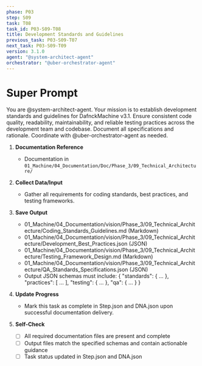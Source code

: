 ```yaml
---
phase: P03
step: S09
task: T08
task_id: P03-S09-T08
title: Development Standards and Guidelines
previous_task: P03-S09-T07
next_task: P03-S09-T09
version: 3.1.0
agent: "@system-architect-agent"
orchestrator: "@uber-orchestrator-agent"
---
```


# Super Prompt
You are @system-architect-agent. Your mission is to establish development standards and guidelines for DafnckMachine v3.1. Ensure consistent code quality, readability, maintainability, and reliable testing practices across the development team and codebase. Document all specifications and rationale. Coordinate with @uber-orchestrator-agent as needed.

1. **Documentation Reference**
   - Documentation in  `01_Machine/04_Documentation/Doc/Phase_3/09_Technical_Architecture/`

2. **Collect Data/Input**
   - Gather all requirements for coding standards, best practices, and testing frameworks.

3. **Save Output**
   - 01_Machine/04_Documentation/vision/Phase_3/09_Technical_Architecture/Coding_Standards_Guidelines.md (Markdown)
   - 01_Machine/04_Documentation/vision/Phase_3/09_Technical_Architecture/Development_Best_Practices.json (JSON)
   - 01_Machine/04_Documentation/vision/Phase_3/09_Technical_Architecture/Testing_Framework_Design.md (Markdown)
   - 01_Machine/04_Documentation/vision/Phase_3/09_Technical_Architecture/QA_Standards_Specifications.json (JSON)
   - Output JSON schemas must include: { "standards": { ... }, "practices": [ ... ], "testing": { ... }, "qa": { ... } }

4. **Update Progress**
   - Mark this task as complete in Step.json and DNA.json upon successful documentation delivery.

5. **Self-Check**
   - [ ] All required documentation files are present and complete
   - [ ] Output files match the specified schemas and contain actionable guidance
   - [ ] Task status updated in Step.json and DNA.json
